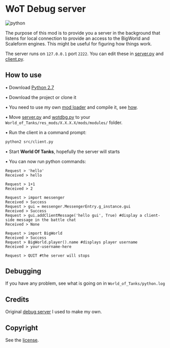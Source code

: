 # WoT Debug server

![python](https://img.shields.io/badge/python-2.7.18-blue?link=https://www.python.org/downloads/release/python-2718/)

The purpose of this mod is to provide you a server in the background that listens for local connection to provide an access to the BigWorld and Scaleform engines. This might be useful for figuring how things work.

The server runs on `127.0.0.1` port `2222`. You can edit these in [server.py](./src/modules/server.py) and [client.py](./src/client.py).


## How to use

• Download [Python 2.7](https://www.python.org/downloads/release/python-2718/)

• Download the project or clone it

• You need to use my own [mod loader](../loader/mod_loader.py) and compile it, see [how](../loader/README.md).

• Move [server.py](./src/modules/server.py) and [wotdbg.py](./src/modules/wotdbg.py) to your `World_of_Tanks/res_mods/X.X.X.X/mods/modules/` folder.

• Run the client in a command prompt:
```bash
python2 src/client.py
```

• Start **World Of Tanks**, hopefully the server will starts

• You can now run python commands:

```
Request > 'hello'
Received > hello

Request > 1+1
Received > 2

Request > import messenger
Received > Success
Request > gui = messenger.MessengerEntry.g_instance.gui
Received > Success
Request > gui.addClientMessage('hello gui', True) #display a client-side message in the battle chat
Received > None

Request > import BigWorld
Received > Success
Request > BigWorld.player().name #displays player username
Received > your-username-here

Request > QUIT #the server will stops
```


## Debugging

If you have any problem, see what is going on in `World_of_Tanks/python.log`


## Credits

Original [debug server](https://github.com/juho-p/wot-debugserver) I used to make my own.


## Copyright

See the [license](/LICENSE).